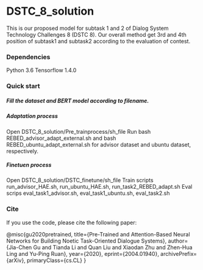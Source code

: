 # DSTC_8_solution
This is our proposed model for subtask 1 and 2 of Dialog System Technology Challenges 8 (DSTC 8).
Our overall method get 3rd and 4th position of subtask1 and subtask2 according to the evaluation of contest.
### Dependencies
Python 3.6
Tensorflow 1.4.0

### Quick start

##### Fill the dataset and BERT model according to filename.
##### Adaptation process
Open DSTC_8_solution/Pre_trainprocess/sh_file
Run bash REBED_advisor_adapt_external.sh  and  bash REBED_ubuntu_adapt_external.sh
for advisor dataset and ubuntu dataset, respectively.

##### Finetuen process
Open DSTC_8_solution/DSTC_finetune/sh_file
Train scripts run_advisor_HAE.sh, run_ubuntu_HAE.sh, run_task2_REBED_adapt.sh
Eval scrips eval_task1_advisor.sh, eval_task1_ubuntu.sh, eval_task2.sh



### Cite
If you use the code, please cite the following paper:

@misc{gu2020pretrained,
    title={Pre-Trained and Attention-Based Neural Networks for Building Noetic Task-Oriented Dialogue Systems},
    author={Jia-Chen Gu and Tianda Li and Quan Liu and Xiaodan Zhu and Zhen-Hua Ling and Yu-Ping Ruan},
    year={2020},
    eprint={2004.01940},
    archivePrefix={arXiv},
    primaryClass={cs.CL}
}
      
